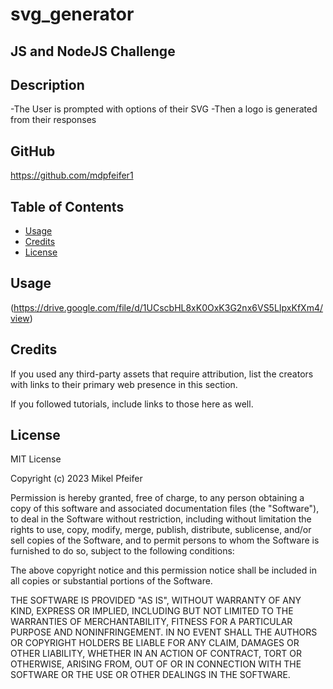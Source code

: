 # svg_generator

## JS and NodeJS Challenge

## Description 

-The User is prompted with options of their SVG 
-Then a logo is generated from their responses
 
## GitHub 
 https://github.com/mdpfeifer1

## Table of Contents 

- [Usage](#usage)
- [Credits](#credits)
- [License](#license)

## Usage
(https://drive.google.com/file/d/1UCscbHL8xK0OxK3G2nx6VS5LIpxKfXm4/view)

## Credits


If you used any third-party assets that require attribution, list the creators with links to their primary web presence in this section.

If you followed tutorials, include links to those here as well.

## License

MIT License

Copyright (c) 2023 Mikel Pfeifer

Permission is hereby granted, free of charge, to any person obtaining a copy
of this software and associated documentation files (the "Software"), to deal
in the Software without restriction, including without limitation the rights
to use, copy, modify, merge, publish, distribute, sublicense, and/or sell
copies of the Software, and to permit persons to whom the Software is
furnished to do so, subject to the following conditions:

The above copyright notice and this permission notice shall be included in all
copies or substantial portions of the Software.

THE SOFTWARE IS PROVIDED "AS IS", WITHOUT WARRANTY OF ANY KIND, EXPRESS OR
IMPLIED, INCLUDING BUT NOT LIMITED TO THE WARRANTIES OF MERCHANTABILITY,
FITNESS FOR A PARTICULAR PURPOSE AND NONINFRINGEMENT. IN NO EVENT SHALL THE
AUTHORS OR COPYRIGHT HOLDERS BE LIABLE FOR ANY CLAIM, DAMAGES OR OTHER
LIABILITY, WHETHER IN AN ACTION OF CONTRACT, TORT OR OTHERWISE, ARISING FROM,
OUT OF OR IN CONNECTION WITH THE SOFTWARE OR THE USE OR OTHER DEALINGS IN THE
SOFTWARE.
